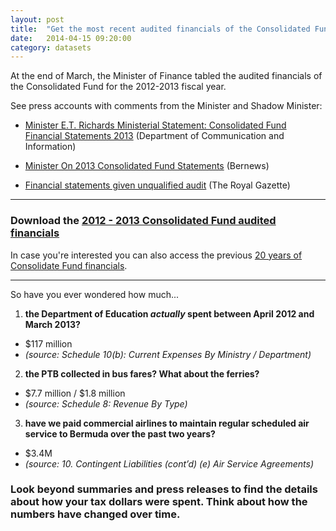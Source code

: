 ```yaml
---
layout: post
title:  "Get the most recent audited financials of the Consolidated Fund"
date:   2014-04-15 09:20:00
category: datasets
---
```


At the end of March, the Minister of Finance tabled the audited financials of the Consolidated Fund for the 2012-2013 fiscal year.

See press accounts with comments from the Minister and Shadow Minister:

* [Minister E.T. Richards Ministerial Statement: Consolidated Fund Financial Statements 2013](http://www.govsubportal.com/news/item/1682-minister-et-richards-ministerial-statement-consolidated-fund-financial-statements-2013) (Department of Communication and Information)

* [Minister On 2013 Consolidated Fund Statements](http://bernews.com/2014/03/minister-on-2013-consolidated-fund-statements/) (Bernews)

* [Financial statements given unqualified audit](http://www.royalgazette.com/article/20140321/NEWS/140329920) (The Royal Gazette)

---

### Download the [2012 - 2013 Consolidated Fund audited financials](http://bermuda.io/dataset/consolidated-fund-audited-financials/resource/a276a41e-3aa6-4f7a-9609-7e43c7a54037)

In case you're interested you can also access the previous [20 years of Consolidate Fund financials](http://bermuda.io/dataset/consolidated-fund-audited-financials).

---

So have you ever wondered how much...

 1. **the Department of Education _actually_ spent between April 2012 and March 2013?**
  * $117 million
  * _(source: Schedule 10(b): Current Expenses By Ministry / Department)_

 2. **the PTB collected in bus fares? What about the ferries?**
  * $7.7 million / $1.8 million
  * _(source: Schedule 8: Revenue By Type)_

 3. **have we paid commercial airlines to maintain regular scheduled air service to Bermuda over the past two years?**
  * $3.4M
  * _(source: 10. Contingent Liabilities (cont’d) (e) Air Service Agreements)_

### Look beyond summaries and press releases to find the details about how your tax dollars were spent. Think about how the numbers have changed over time.